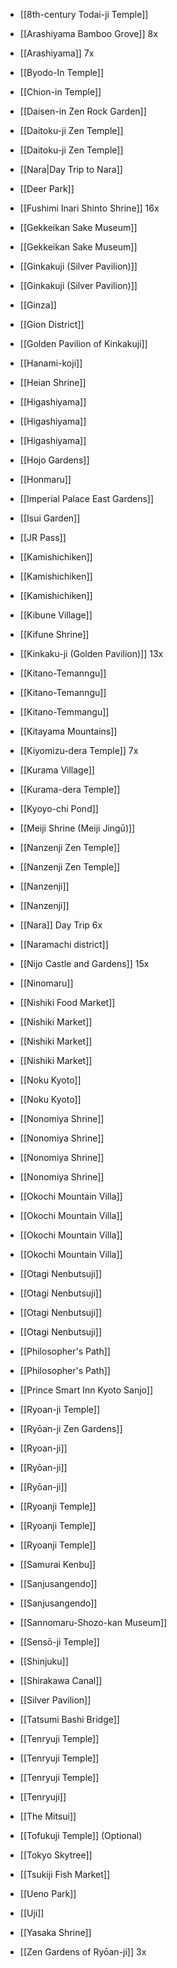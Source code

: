- [[8th-century Todai-ji Temple]]
- [[Arashiyama Bamboo Grove]] 8x
- [[Arashiyama]] 7x
- [[Byodo-In Temple]]
- [[Chion-in Temple]]
- [[Daisen-in Zen Rock Garden]]
- [[Daitoku-ji Zen Temple]]
- [[Daitoku-ji Zen Temple]]
- [[Nara|Day Trip to Nara]]
- [[Deer Park]]
- [[Fushimi Inari Shinto Shrine]] 16x
- [[Gekkeikan Sake Museum]]
- [[Gekkeikan Sake Museum]]
- [[Ginkakuji (Silver Pavilion)]]
- [[Ginkakuji (Silver Pavilion)]]
- [[Ginza]]
- [[Gion District]]
- [[Golden Pavilion of Kinkakuji]]
- [[Hanami-koji]]
- [[Heian Shrine]]
- [[Higashiyama]]
- [[Higashiyama]]
- [[Higashiyama]]
- [[Hojo Gardens]]
- [[Honmaru]]
- [[Imperial Palace East Gardens]]
- [[Isui Garden]]
- [[JR Pass]]
- [[Kamishichiken]]
- [[Kamishichiken]]
- [[Kamishichiken]]
- [[Kibune Village]]
- [[Kifune Shrine]]
- [[Kinkaku-ji (Golden Pavilion)]] 13x
- [[Kitano-Temanngu]]
- [[Kitano-Temanngu]]
- [[Kitano-Temmangu]]
- [[Kitayama Mountains]]
- [[Kiyomizu-dera Temple]] 7x
- [[Kurama Village]]
- [[Kurama-dera Temple]]
- [[Kyoyo-chi Pond]]
- [[Meiji Shrine (Meiji Jingū)]]
- [[Nanzenji Zen Temple]]
- [[Nanzenji Zen Temple]]
- [[Nanzenji]]
- [[Nanzenji]]

- [[Nara]] Day Trip 6x
- [[Naramachi district]]
- [[Nijo Castle and Gardens]] 15x
- [[Ninomaru]]
- [[Nishiki Food Market]]
- [[Nishiki Market]]
- [[Nishiki Market]]
- [[Nishiki Market]]
- [[Noku Kyoto]]
- [[Noku Kyoto]]
- [[Nonomiya Shrine]]
- [[Nonomiya Shrine]]
- [[Nonomiya Shrine]]
- [[Nonomiya Shrine]]
- [[Okochi Mountain Villa]]
- [[Okochi Mountain Villa]]
- [[Okochi Mountain Villa]]
- [[Okochi Mountain Villa]]
- [[Otagi Nenbutsuji]]
- [[Otagi Nenbutsuji]]
- [[Otagi Nenbutsuji]]
- [[Otagi Nenbutsuji]]
- [[Philosopher's Path]]
- [[Philosopher's Path]]
- [[Prince Smart Inn Kyoto Sanjo]]
- [[Ryoan-ji Temple]]
- [[Ryōan-ji Zen Gardens]]
- [[Ryoan-ji]]
- [[Ryōan-ji]]
- [[Ryōan-ji]]
- [[Ryoanji Temple]]
- [[Ryoanji Temple]]
- [[Ryoanji Temple]]
- [[Samurai Kenbu]]
- [[Sanjusangendo]]
- [[Sanjusangendo]]
- [[Sannomaru-Shozo-kan Museum]]
- [[Sensō-ji Temple]]
- [[Shinjuku]]
- [[Shirakawa Canal]]
- [[Silver Pavilion]]
- [[Tatsumi Bashi Bridge]]
- [[Tenryuji Temple]]
- [[Tenryuji Temple]]
- [[Tenryuji Temple]]
- [[Tenryuji]]
- [[The Mitsui]]
- [[Tofukuji Temple]] (Optional)
- [[Tokyo Skytree]]
- [[Tsukiji Fish Market]]
- [[Ueno Park]]
- [[Uji]]
- [[Yasaka Shrine]]
- [[Zen Gardens of Ryōan-ji]] 3x